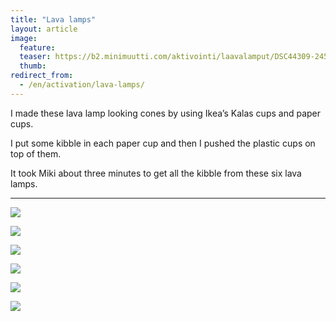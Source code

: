 ```yaml
---
title: "Lava lamps"
layout: article
image:
  feature:
  teaser: https://b2.minimuutti.com/aktivointi/laavalamput/DSC44309-245px.jpg
  thumb:
redirect_from:
  - /en/activation/lava-lamps/
---
```


I made these lava lamp looking cones by using Ikea’s Kalas cups and paper cups.

I put some kibble in each paper cup and then I pushed the plastic cups on top of them.

It took Miki about three minutes to get all the kibble from these six lava lamps.

---

![](https://b2.minimuutti.com/aktivointi/laavalamput/DSC44315-800px.jpg)

![](https://b2.minimuutti.com/aktivointi/laavalamput/DSC44320-800px.jpg)

![](https://b2.minimuutti.com/aktivointi/laavalamput/DSC43225-800px.jpg)

![](https://b2.minimuutti.com/aktivointi/laavalamput/DSC43293-800px.jpg)

![](https://b2.minimuutti.com/aktivointi/laavalamput/DSC43309-800px.jpg)

![](https://b2.minimuutti.com/aktivointi/laavalamput/DSC44309-800px.jpg)
